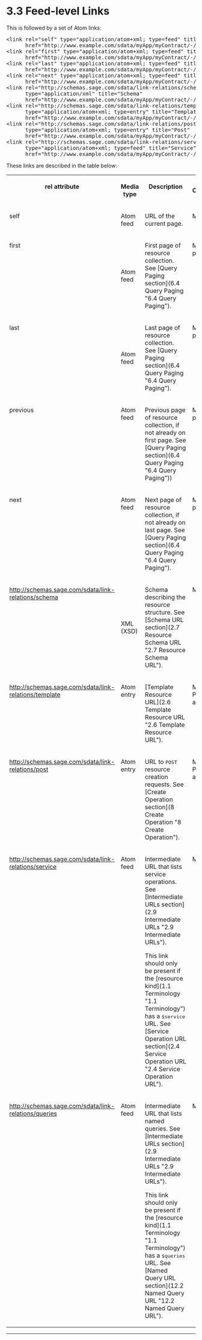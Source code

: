 # 3.3 Feed-level Links

This is followed by a set of Atom links:

<pre>&lt;link&nbsp;rel="self"&nbsp;type="application/atom+xml; type=feed"&nbsp;title="Refresh"&nbsp;
      href="http://www.example.com/sdata/myApp/myContract/-/salesOrders" /&gt;
&lt;link&nbsp;rel="first"&nbsp;type="application/atom+xml; type=feed"&nbsp;title="First Page"&nbsp;
      href="http://www.example.com/sdata/myApp/myContract/-/salesOrders?startIndex=1&amp;amp;count=10" /&gt;
&lt;link&nbsp;rel="last"&nbsp;type="application/atom+xml; type=feed"&nbsp;title="Last Page"&nbsp;
      href="http://www.example.com/sdata/myApp/myContract/-/salesOrders?startIndex=31461&amp;amp;count=10" /&gt;
&lt;link&nbsp;rel="next"&nbsp;type="application/atom+xml; type=feed"&nbsp;title="Next Page"&nbsp;
      href="http://www.example.com/sdata/myApp/myContract/-/salesOrders?startIndex=11&amp;amp;count=10" /&gt;
&lt;link rel="http://schemas.sage.com/sdata/link-relations/schema" 
&nbsp;&nbsp;&nbsp;&nbsp;&nbsp; type="application/xml" title="Schema" 
&nbsp;&nbsp;&nbsp;&nbsp;&nbsp; href="http://www.example.com/sdata/myApp/myContract/-/salesOrders/$schema?version=5" /&gt;
&lt;link rel="http://schemas.sage.com/sdata/link-relations/template" 
&nbsp;&nbsp;&nbsp;&nbsp;&nbsp; type="application/atom+xml; type=entry" title="Template" 
&nbsp;&nbsp;&nbsp;&nbsp;&nbsp; href="http://www.example.com/sdata/myApp/myContract/-/salesOrders/$template" /&gt;
&lt;link rel="http://schemas.sage.com/sdata/link-relations/post" 
&nbsp;&nbsp;&nbsp;&nbsp;&nbsp; type="application/atom+xml; type=entry" title="Post" 
&nbsp;&nbsp;&nbsp;&nbsp;&nbsp; href="http://www.example.com/sdata/myApp/myContract/-/salesOrders" /&gt;
&lt;link rel="http://schemas.sage.com/sdata/link-relations/service" 
&nbsp;&nbsp;&nbsp;&nbsp;&nbsp; type="application/atom+xml; type=feed" title="Service" 
&nbsp;&nbsp;&nbsp;&nbsp;&nbsp; href="http://www.example.com/sdata/myApp/myContract/-/salesOrders/$service" /&gt;</pre>

These links are described in the table below:

<table class="content" print-width="100%" width="100%">
<tbody>

<tr>

<th valign="top">

**rel attribute**

</th>
<th>

**Media type**

</th>
<th valign="top">

**Description**

</th>
<th>

**Compliance**

</th>

</tr>

<tr>

<td valign="top">

self

</td>
<td>

Atom feed

</td>
<td valign="top">

URL of the current page.

</td>
<td valign="top">

MUST

</td>

</tr>

<tr>

<td valign="top">

first

</td>
<td>

Atom feed

</td>
<td valign="top">

First page of resource collection. See [Query Paging
section](6.4 Query Paging "6.4 Query Paging").

</td>
<td valign="top">

MUST (if paging)

</td>

</tr>

<tr>

<td valign="top">

last

</td>
<td>

Atom feed

</td>
<td valign="top">

Last page of resource collection. See [Query Paging
section](6.4 Query Paging "6.4 Query Paging").

</td>
<td valign="top">

MUST (if paging

</td>

</tr>

<tr>

<td valign="top">

previous

</td>
<td valign="top">

Atom feed

</td>
<td>

Previous page of resource collection, if not already on first page. See
[Query Paging section](6.4 Query Paging "6.4 Query Paging"))

</td>
<td valign="top">

MUST (if paging)

</td>

</tr>

<tr>

<td valign="top">

next

</td>
<td valign="top">

Atom feed

</td>
<td>

Next page of resource collection, if not already on last page. See
[Query Paging section](6.4 Query Paging "6.4 Query Paging").

</td>
<td valign="top">

MUST (if paging)

</td>

</tr>

<tr>

<td valign="top">

http://schemas.sage.com/sdata/link-relations/schema

</td>
<td>

XML (XSD)

</td>
<td valign="top">

Schema describing the resource structure. See [Schema
URL section](2.7 Resource Schema URL "2.7  Resource Schema URL").

</td>
<td valign="top">

MUST

</td>

</tr>

<tr>

<td valign="top">

http://schemas.sage.com/sdata/link-relations/template

</td>
<td valign="top">

Atom entry

</td>
<td valign="top">

[Template Resource URL](2.6 Template Resource URL "2.6 Template Resource URL").&nbsp;

</td>
<td valign="top">

MUST (if POST allowed)

</td>

</tr>

<tr>

<td valign="top">

http://schemas.sage.com/sdata/link-relations/post

</td>
<td valign="top">

Atom entry

</td>
<td valign="top">

URL to <tt>POST</tt> resource creation requests. See
[Create Operation section](8 Create Operation "8 Create Operation").

</td>
<td valign="top">

MUST (if POST allowed)

</td>

</tr>

<tr>

<td valign="top">

http://schemas.sage.com/sdata/link-relations/service

</td>
<td valign="top">

Atom feed

</td>
<td valign="top">

Intermediate URL that lists service operations. See
[Intermediate URLs section](2.9 Intermediate URLs "2.9 Intermediate URLs").

This link should only be present if the [resource
kind](1.1 Terminology "1.1 Terminology") has a <tt>$service</tt> URL. See [Service
Operation&nbsp;URL section](2.4 Service Operation URL "2.4  Service Operation URL").

</td>
<td valign="top">

MAY

</td>

</tr>

<tr>

<td valign="top">

http://schemas.sage.com/sdata/link-relations/queries

</td>
<td valign="top">

Atom feed

</td>
<td valign="top">

Intermediate URL that lists named queries. See
[Intermediate URLs section](2.9 Intermediate URLs "2.9 Intermediate URLs").

This link should only be present if the [resource
kind](1.1 Terminology "1.1 Terminology") has a <tt>$queries </tt>URL. See [Named Query
URL section](12.2 Named Query URL "12.2 Named Query URL").

</td>
<td valign="top">

MAY

</td>

</tr>

</tbody>
</table>

* * *